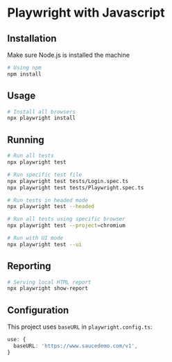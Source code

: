 # Playwright with Javascript

## Installation

Make sure Node.js is installed the machine

```bash
# Using npm
npm install
```

## Usage

```bash
# Install all browsers
npx playwright install
```

## Running

```bash
# Run all tests
npx playwright test

# Run specific test file
npx playwright test tests/Login.spec.ts
npx playwright test tests/Playwright.spec.ts

# Run tests in headed mode
npx playwright test --headed

# Run all tests using specific browser
npx playwright test --project=chromium

# Run with UI mode
npx playwright test --ui
```

## Reporting
```bash
# Serving local HTML report
npx playwright show-report
```

## Configuration
This project uses `baseURL` in `playwright.config.ts`:
```typescript
use: {
  baseURL: 'https://www.saucedemo.com/v1',
}
```